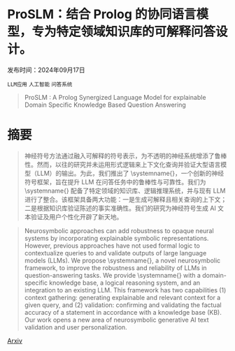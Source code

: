 # ProSLM：结合 Prolog 的协同语言模型，专为特定领域知识库的可解释问答设计。

发布时间：2024年09月17日

`LLM应用` `人工智能` `问答系统`

> ProSLM : A Prolog Synergized Language Model for explainable Domain Specific Knowledge Based Question Answering

# 摘要

> 神经符号方法通过融入可解释的符号表示，为不透明的神经系统增添了鲁棒性。然而，以往的研究并未运用形式逻辑来上下文化查询并验证大型语言模型（LLM）的输出。为此，我们推出了 \systemname{}，一个创新的神经符号框架，旨在提升 LLM 在问答任务中的鲁棒性与可靠性。我们为 \systemname{} 配备了特定领域的知识库、逻辑推理系统，并与现有 LLM 进行了整合。该框架具备两大功能：一是生成可解释且相关查询的上下文；二是根据知识库验证陈述的事实准确性。我们的研究为神经符号生成 AI 文本验证及用户个性化开辟了新天地。

> Neurosymbolic approaches can add robustness to opaque neural systems by incorporating explainable symbolic representations. However, previous approaches have not used formal logic to contextualize queries to and validate outputs of large language models (LLMs). We propose \systemname{}, a novel neurosymbolic framework, to improve the robustness and reliability of LLMs in question-answering tasks. We provide \systemname{} with a domain-specific knowledge base, a logical reasoning system, and an integration to an existing LLM. This framework has two capabilities (1) context gathering: generating explainable and relevant context for a given query, and (2) validation: confirming and validating the factual accuracy of a statement in accordance with a knowledge base (KB). Our work opens a new area of neurosymbolic generative AI text validation and user personalization.

[Arxiv](https://arxiv.org/abs/2409.11589)